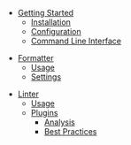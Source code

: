 <!-- Getting Started -->

- [Getting Started](getting-started/index.md)
  - [Installation](getting-started/installation.md)
  - [Configuration](getting-started/configuration.md)
  - [Command Line Interface](getting-started/cli.md)

<!-- Formatter -->

- [Formatter](formatter/index.md)
  - [Usage](formatter/usage.md)
  - [Settings](formatter/settings.md)

<!-- Linter -->

- [Linter](linter/index.md)
  - [Usage](linter/usage.md)
  - [Plugins](linter/plugins/index.md)
    - [Analysis](linter/plugins/analysis.md)
    - [Best Practices](linter/plugins/best-practices.md)

<!-- Contributing -->
<!--

- [Contributing](contributing/index.md)
  - [Development Guide](contributing/development.md)
  - [Testing Guide](contributing/testing.md)
-->

<!-- FAQ -->
<!--
- [FAQ](faq/index.md)
  - [Troubleshooting](faq/troubleshooting.md)
-->

